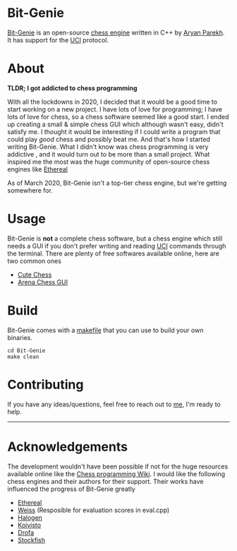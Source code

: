 # Bit-Genie
[Bit-Genie](https://github.com/Aryan1508/Bit-Genie "Bit-Genie") is an open-source [chess engine](https://en.wikipedia.org/wiki/Chess_engine "chess engine") written in C++ by [Aryan Parekh](https://github.com/Aryan1508 "Aryan Parekh"). It has support for the [UCI](https://en.wikipedia.org/wiki/Universal_Chess_Interface) protocol.

# About
**TLDR; I got addicted to chess programming**

With  all the lockdowns in 2020, I decided that it would be a good time to start working on a new project. I have lots of love for programming; I have lots of love for chess, so a chess software seemed like a good start. I ended up creating a small & simple chess GUI which although wasn't easy, didn't satisfy me. I thought it would be interesting if I could write a program that could play *good* chess  and possibly beat me. And that's how I started writing Bit-Genie.  What I didn't know was chess programming is very addictive , and it would turn out to be more than a small project.  What inspired me the most was the huge community of open-source chess engines like [Ethereal](https://github.com/AndyGrant/Ethereal "Ethereal")

As of March 2020, Bit-Genie isn't a top-tier chess engine, but we're getting somewhere for.

# Usage
Bit-Genie is **not** a complete chess software, but a chess engine which still needs a GUI if you don't prefer writing and reading [UCI](https://en.wikipedia.org/wiki/Universal_Chess_Interface "UCI") commands through the terminal. There are plenty of free softwares available online, here are two common ones
- [Cute Chess](https://github.com/cutechess/cutechess "Cute Chess")
- [Arena Chess GUI](http://www.playwitharena.de/)


# Build 
Bit-Genie comes with a [makefile](https://github.com/Aryan1508/Bit-Genie/blob/master/Bit-Genie/makefile "makefile") that you can use to build your own binaries. 

```
cd Bit-Genie
make clean 
```

# Contributing

If you have any ideas/questions, feel free to reach out to [me](aryanparekh1508@gmail.com), I'm ready to help. 

-------------

# Acknowledgements

The development wouldn't have been possible if not for the huge resources available online like the [Chess programming Wiki](https://www.chessprogramming.org/Main_Page "Chess Programming Wiki"). I would like the following chess engines and their authors for their support. Their works have influenced the progress of Bit-Genie greatly
 - [Ethereal](https://github.com/AndyGrant/Ethereal)
 - [Weiss](https://github.com/TerjeKir/weiss) (Resposible for evaluation scores in eval.cpp)
 - [Halogen](https://github.com/KierenP/Halogen)
 - [Koivisto](https://github.com/Luecx/Koivisto)
 - [Drofa](https://github.com/justNo4b/Drofa)
 - [Stockfish](https://github.com/official-stockfish/Stockfish)
